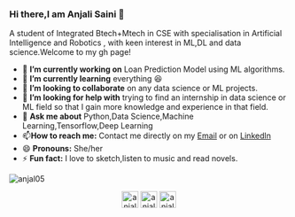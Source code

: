 ### Hi there,I am Anjali Saini 👋
A student of Integrated Btech+Mtech in CSE with specialisation in Artificial Intelligence and Robotics , with keen interest in ML,DL and data science.Welcome to my gh page!
- 🔭 **I’m currently working on** Loan Prediction Model using ML algorithms.
- 🌱 **I’m currently learning** everything :laughing:
- 👯 **I’m looking to collaborate** on any data science or ML projects.
- 🤔 **I’m looking for help with** trying to find an internship in data science or ML field so that I gain more knowledge and experience in that field.
- 💬 **Ask me about** Python,Data Science,Machine Learning,Tensorflow,Deep Learning
- 📫**How to reach me:** Contact me directly on my [Email](mailto:anjalisaini302@gmail.com) or on [Linkedln](https://www.linkedin.com/in/anjali-saini-9615571b5/)
- 😄 **Pronouns:** She/her
- ⚡ **Fun fact:** I love to sketch,listen to music and read novels.




<p>&nbsp;<img align="left" src="https://github-readme-stats.vercel.app/api?username=anjal05&show_icons=true&text_color=daf7dc&bg_color=151515" alt="anjal05" /></p>

<p align="center">
<a href="https://linkedin.com/in/anjali-saini-9615571b5" target="blank"><img align="center" src="https://cdn.jsdelivr.net/npm/simple-icons@3.0.1/icons/linkedin.svg" alt="anjali-saini-9615571b5" height="30" width="30" /></a>
<a href="https://fb.com/anjali.saini.3766" target="blank"><img align="center" src="https://cdn.jsdelivr.net/npm/simple-icons@3.0.1/icons/facebook.svg" alt="anjali.saini.3766" height="30" width="30" /></a>
<a href="https://instagram.com/anjali._.saini_" target="blank"><img align="center" src="https://cdn.jsdelivr.net/npm/simple-icons@3.0.1/icons/instagram.svg" alt="anjali._.saini_" height="30" width="30" /></a>
</p>

